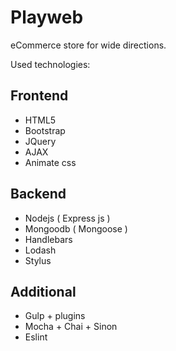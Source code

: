 # Playweb

eCommerce store for wide directions.

Used technologies:

## Frontend
- HTML5
- Bootstrap
- JQuery
- AJAX
- Animate css

## Backend
- Nodejs ( Express js )
- Mongoodb ( Mongoose )
- Handlebars
- Lodash
- Stylus

## Additional
- Gulp + plugins
- Mocha + Chai + Sinon
- Eslint
